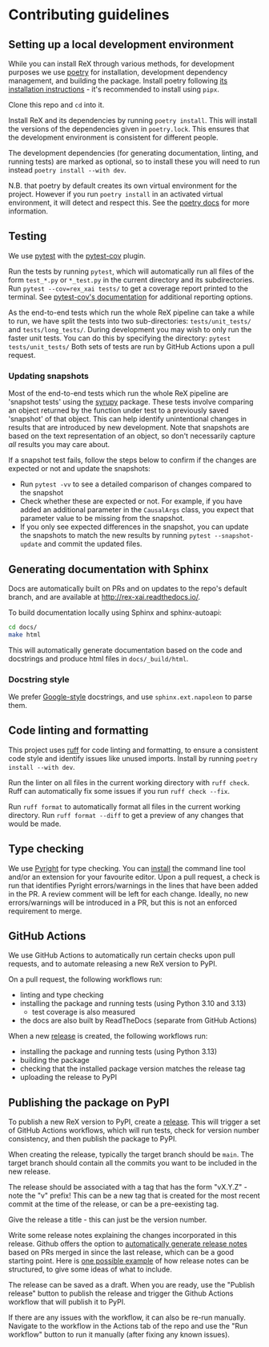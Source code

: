 # Contributing guidelines

## Setting up a local development environment

While you can install ReX through various methods, for development purposes we use [poetry](https://python-poetry.org/) for installation, development dependency management, and building the package. Install poetry following [its installation instructions](https://python-poetry.org/docs/) - it's recommended to install using `pipx`.

Clone this repo and `cd` into it.

Install ReX and its dependencies by running `poetry install`.
This will install the versions of the dependencies given in `poetry.lock`.
This ensures that the development environment is consistent for different people.

The development dependencies (for generating documentation, linting, and running tests) are marked as optional, so to install these you will need to run instead `poetry install --with dev`.

N.B. that poetry by default creates its own virtual environment for the project.
However if you run `poetry install` in an activated virtual environment, it will detect and respect this.
See the [poetry docs](https://python-poetry.org/docs/basic-usage/#using-your-virtual-environment) for more information.

## Testing

We use [pytest](https://docs.pytest.org/en/stable/index.html) with the [pytest-cov](https://github.com/pytest-dev/pytest-cov) plugin.

Run the tests by running `pytest`, which will automatically run all files of the form `test_*.py` or `*_test.py` in the current directory and its subdirectories.
Run `pytest --cov=rex_xai tests/` to get a coverage report printed to the terminal.
See [pytest-cov's documentation](https://pytest-cov.readthedocs.io/en/latest/) for additional reporting options.

As the end-to-end tests which run the whole ReX pipeline can take a while to run, we have split the tests into two sub-directories: `tests/unit_tests/` and `tests/long_tests/`.
During development you may wish to only run the faster unit tests.
You can do this by specifying the directory: `pytest tests/unit_tests/`
Both sets of tests are run by GitHub Actions upon a pull request.

### Updating snapshots

Most of the end-to-end tests which run the whole ReX pipeline are 'snapshot tests' using the [syrupy](https://github.com/syrupy-project/syrupy) package.
These tests involve comparing an object returned by the function under test to a previously saved 'snapshot' of that object.
This can help identify unintentional changes in results that are introduced by new development.
Note that snapshots are based on the text representation of an object, so don't necessarily capture *all* results you may care about.

If a snapshot test fails, follow the steps below to confirm if the changes are expected or not and update the snapshots:

* Run `pytest -vv` to see a detailed comparison of changes compared to the snapshot
* Check whether these are expected or not. For example, if you have added an additional parameter in the `CausalArgs` class, you expect that parameter value to be missing from the snapshot.
* If you only see expected differences in the snapshot, you can update the snapshots to match the new results by running `pytest --snapshot-update` and commit the updated files.

## Generating documentation with Sphinx

Docs are automatically built on PRs and on updates to the repo's default branch, and are available at <http://rex-xai.readthedocs.io/>.

To build documentation locally using Sphinx and sphinx-autoapi:

```sh
cd docs/
make html
```

This will automatically generate documentation based on the code and docstrings and produce html files in `docs/_build/html`.

### Docstring style

We prefer [Google-style](https://sphinxcontrib-napoleon.readthedocs.io/en/latest/example_google.html) docstrings, and use `sphinx.ext.napoleon` to parse them.

## Code linting and formatting

This project uses [ruff](https://docs.astral.sh/ruff/) for code linting and formatting, to ensure a consistent code style and identify issues like unused imports.
Install by running `poetry install --with dev`.

Run the linter on all files in the current working directory with `ruff check`.
Ruff can automatically fix some issues if you run `ruff check --fix`.

Run `ruff format` to automatically format all files in the current working directory.
Run `ruff format --diff` to get a preview of any changes that would be made.

## Type checking

We use [Pyright](https://microsoft.github.io/pyright/#/) for type checking.
You can [install](https://microsoft.github.io/pyright/#/installation) the command line tool and/or an extension for your favourite editor.
Upon a pull request, a check is run that identifies Pyright errors/warnings in the lines that have been added in the PR.
A review comment will be left for each change.
Ideally, no new errors/warnings will be introduced in a PR, but this is not an enforced requirement to merge.

## GitHub Actions

We use GitHub Actions to automatically run certain checks upon pull requests, and to automate releasing a new ReX version to PyPI.

On a pull request, the following workflows run:

* linting and type checking
* installing the package and running tests (using Python 3.10 and 3.13)
  * test coverage is also measured
* the docs are also built by ReadTheDocs (separate from GitHub Actions)

When a new [release](https://docs.github.com/en/repositories/releasing-projects-on-github/about-releases) is created, the following workflows run:

* installing the package and running tests (using Python 3.13)
* building the package
* checking that the installed package version matches the release tag
* uploading the release to PyPI

## Publishing the package on PyPI

To publish a new ReX version to PyPI, create a [release](https://docs.github.com/en/repositories/releasing-projects-on-github/about-releases).
This will trigger a set of GitHub Actions workflows, which will run tests, check for version number consistency, and then publish the package to PyPI.

When creating the release, typically the target branch should be `main`.
The target branch should contain all the commits you want to be included in the new release.

The release should be associated with a tag that has the form "vX.Y.Z" - note the "v" prefix!
This can be a new tag that is created for the most recent commit at the time of the release, or can be a pre-eexisting tag.

Give the release a title - this can just be the version number.

Write some release notes explaining the changes incorporated in this release.
Github offers the option to [automatically generate release notes](https://docs.github.com/en/repositories/releasing-projects-on-github/automatically-generated-release-notes) based on PRs merged in since the last release, which can be a good starting point.
Here is [one possible example](https://gist.github.com/andreasonny83/24c733ae50cadf00fcf83bc8beaa8e6a) of how release notes can be structured, to give some ideas of what to include.

The release can be saved as a draft.
When you are ready, use the "Publish release" button to publish the release and trigger the Github Actions workflow that will publish it to PyPI.

If there are any issues with the workflow, it can also be re-run manually.
Navigate to the workflow in the Actions tab of the repo and use the "Run workflow" button to run it manually (after fixing any known issues).
